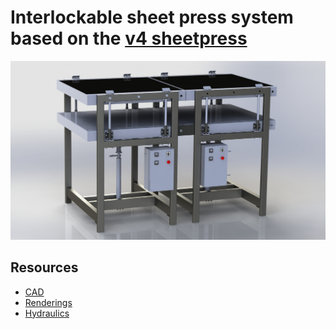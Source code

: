 # Interlockable sheet press system based on the [v4 sheetpress](https://github.com/plastic-hub/pp-v4/tree/master/sheetpress)

![](./renderings/pers2.jpg)

## Resources

- [CAD](./cad)
- [Renderings](./renderings)
- [Hydraulics](./components/hydraulics)
